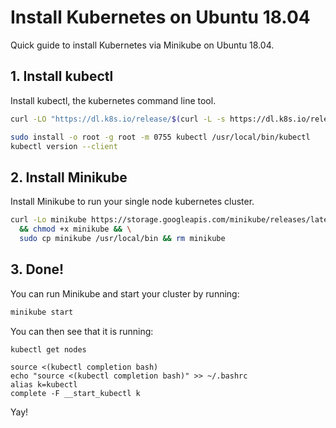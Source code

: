 # Install Kubernetes on Ubuntu 18.04

Quick guide to install Kubernetes via Minikube on Ubuntu 18.04.

## 1. Install kubectl
Install kubectl, the kubernetes command line tool.

```bash
curl -LO "https://dl.k8s.io/release/$(curl -L -s https://dl.k8s.io/release/stable.txt)/bin/linux/amd64/kubectl"
```
```bash
sudo install -o root -g root -m 0755 kubectl /usr/local/bin/kubectl
kubectl version --client
```

## 2. Install Minikube
Install Minikube to run your single node kubernetes cluster.

```bash
curl -Lo minikube https://storage.googleapis.com/minikube/releases/latest/minikube-linux-amd64 \
  && chmod +x minikube && \
  sudo cp minikube /usr/local/bin && rm minikube
```

## 3. Done!
You can run Minikube and start your cluster by running:

```bash
minikube start
```

You can then see that it is running:

```bash
kubectl get nodes
```
```enable autocomplete
source <(kubectl completion bash)
echo "source <(kubectl completion bash)" >> ~/.bashrc
alias k=kubectl
complete -F __start_kubectl k
```


Yay!
